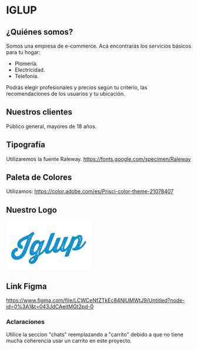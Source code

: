 # IGLUP 
## ¿Quiénes somos?
Somos una empresa de e-commerce. Acá encontrarás los servicios básicos para tu hogar:
* Plomería.
* Electricidad.
* Telefonía.

Podrás elegir profesionales y precios según tu criterio, las recomendaciones de los usuarios y tu ubicación.
 ## Nuestros clientes
Público general, mayores de 18 años.
## Tipografía
Utilizaremos la fuente Raleway.
https://fonts.google.com/specimen/Raleway
## Paleta de Colores
Utilizamos:
https://color.adobe.com/es/Prisci-color-theme-21078407
## Nuestro Logo
![logo](/logoo.png)
## Link Figma
https://www.figma.com/file/LCWCeNfZTkEc84NlUMWtJ9/Untitled?node-id=0%3A1&t=043JdCAeitMGt2pd-0


### Aclaraciones
Utilice la seccion "chats" reemplazando a "carrito" debido a que no tiene mucha coherencia usar un carrito en este proyecto.


